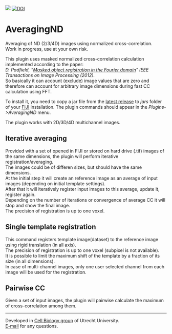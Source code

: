 [![](https://github.com/ekatrukha/AveragingND/actions/workflows/build-main.yml/badge.svg)](https://github.com/ekatrukha/AveragingND/actions/workflows/build-main.yml) [![DOI](https://zenodo.org/badge/429354088.svg)](https://doi.org/10.5281/zenodo.16570535)

AveragingND
===

Averaging of ND (2/3/4D) images using normalized cross-correlation.   
Work in progress, use at your own risk.  

This plugin uses masked normalized cross-correlation calculation implemented according to the paper:  
_D. Padfield, “[Masked object registration in the Fourier domain](https://doi.org/10.1109/TIP.2011.2181402)” IEEE Transactions on Image Processing (2012)._  
So basically it can account (exclude) image values that are zero and therefore can account for arbitrary image dimensions during fast CC calculation using FFT.  

To install it, you need to copy a jar file from the [latest release](https://github.com/ekatrukha/AveragingND/releases) to _jars_ folder of your [FIJI](https://fiji.sc/) installation. The plugin commands should appear in the _Plugins->AveragingND_ menu.   

The plugin works with 2D/3D/4D multichannel images.  

## Iterative averaging

Provided with a set of opened in FIJI or stored on hard drive (.tif) images of the same dimensions, the plugin will perform iterative registration/averaging.  
The images could be of differen sizes, but should have the same dimensions.  
At the initial step it will create an reference image as an average of input images (depending on initial template settings).  
After that it will iteratively register input images to this average, update it, register again.   
Depending on the number of iterations or convergence of average CC it will stop and show the final image.  
The precision of registration is up to one voxel.  
 
## Single template registration

This command registers template image(dataset) to the reference image using rigid translation (in all axis).  
The precision of registration is up to one voxel (subpixel is not available).   
It is possible to limit the maximum shift of the template by a fraction of its size (in all dimensions).  
In case of multi-channel images, only one user selected channel from each image will be used for the registration.  


## Pairwise CC

Given a set of input images, the plugin will pairwise calculate the maximum of cross-correlation among them.  

----------

Developed in <a href='http://cellbiology.science.uu.nl/'>Cell Biology group</a> of Utrecht University.  
<a href="mailto:katpyxa@gmail.com">E-mail</a> for any questions.




